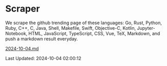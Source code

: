 # Scraper

We scrape the github trending page of these languages: Go, Rust, Python, Ruby, C++, C, Java, Shell, Makefile, Swift, Objective-C, Kotlin, Jupyter-Notebook, HTML, JavaScript, TypeScript, CSS, Vue, TeX, Markdown, and push a markdown result everyday.

[2024-10-04.md](https://github.com/cumthxy/github-trending-backup/blob/master/2024-10-04.md)

Last Updated: 2024-10-04 02:00:12